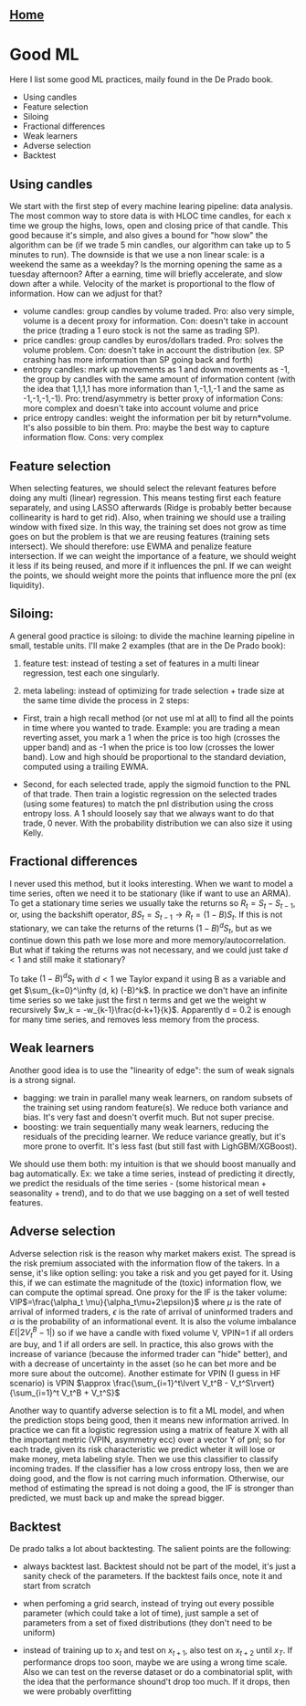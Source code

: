 ## [Home](../README.md)

# Good ML 

Here I list some good ML practices, maily found in the De Prado book.
- Using candles
- Feature selection
- Siloing 
- Fractional differences
- Weak learners
- Adverse selection
- Backtest

## Using candles

We start with the first step of every machine learing pipeline: data analysis. The most common way to store data is with HLOC time candles, for each x time we group the highs, lows, open and closing price of that candle. This good because it's simple, and also gives a bound for "how slow" the algorithm can be (if we trade 5 min candles, our algorithm can take up to 5 minutes to run). The downside is that we use a non linear scale: is a weekend the same as a weekday? Is the morning opening the same as a tuesday afternoon? After a earning, time will briefly accelerate, and slow down after a while. Velocity of the market is proportional to the flow of information. How can we adjust for that?

- volume candles: group candles by volume traded. Pro: also very simple, volume is a decent proxy for information. Con: doesn't take in account the price (trading a 1 euro stock is not the same as trading SP).
- price candles: group candles by euros/dollars traded. Pro: solves the volume problem. Con: doesn't take in account the distribution (ex. SP crashing has more information than SP going back and forth)
- entropy candles: mark up movements as 1 and down movements as -1, the group by candles with the same amount of information content (with the idea that 1,1,1,1 has more information than 1,-1,1,-1 and the same as -1,-1,-1,-1). Pro: trend/asymmetry is better proxy of information Cons: more complex and doesn't take into account volume and price
- price entropy candles: weight the information per bit by return*volume. It's also possible to bin them. Pro: maybe the best way to capture information flow. Cons: very complex


## Feature selection

When selecting features, we should select the relevant features before doing any multi (linear) regression. This means testing first each feature separately, and using LASSO afterwards (Ridge is probably better because collinearity is hard to get rid). Also, when training we should use a trailing window with fixed size. In this way, the training set does not grow as time goes on but the problem is that we are reusing features (training sets intersect). We should therefore: use EWMA and penalize feature intersection. If we can weight the importance of a feature, we should weight it less if its being reused, and more if it influences the pnl. If we can weight the points, we should weight more the points that influence more the pnl (ex liquidity).

## Siloing:

A general good practice is siloing: to divide the machine learning pipeline in small, testable units. I'll make 2 examples (that are in the De Prado book):

1) feature test: instead of testing a set of features in a multi linear regression, test each one singularly.

2) meta labeling: instead of optimizing for trade selection + trade size at the same time divide the process in 2 steps:

 - First, train a high recall method (or not use ml at all) to find all the points in time where you wanted to trade. Example: you are trading a mean reverting asset, you mark a 1 when the price is too high (crosses the upper band) and as -1 when the price is too low (crosses the lower band). Low and high should be proportional to the standard deviation, computed using a trailing EWMA.

 - Second, for each selected trade, apply the sigmoid function to the PNL of that trade. Then train a logistic regression on the selected trades (using some features) to match the pnl distribution using the cross entropy loss. A 1 should loosely say that we always want to do that trade, 0 never. With the probability distribution we can also size it using Kelly. 


## Fractional differences

 I never used this method, but it looks interesting. When we want to model a time series, often we need it to be stationary (like if want to use an ARMA). To get a stationary time series we usually take the returns so $R_t = S_t - S_{t-1}$, or, using the backshift operator, $BS_t = S_{t-1} \rightarrow R_t = (1-B)S_t$. If this is not stationary, we can take the returns of the returns  $(1-B)^d S_t$, but as we continue down this path we lose more and more memory/autocorrelation. But what if taking the returns was not necessary, and we could just take $d<1$ and still make it stationary? 

 To take $(1-B)^d S_t$ with $d<1$ we Taylor expand it using B as a variable and get $\sum_{k=0}^\infty (d, k) (-B)^k$. In practice we don't have an infinite time series so we take just the first n terms and get we the weight w recursively $w_k = -w_{k-1}\frac{d-k+1}{k}$. Apparently d = 0.2 is enough for many time series, and removes less memory from the process.

## Weak learners

Another good idea is to use the "linearity of edge": the sum of weak signals is a strong signal. 

- bagging: we train in parallel many weak learners, on random subsets of the training set using random feature(s). We reduce both variance and bias. It's very fast and doesn't overfit much. But not super precise.
- boosting: we train sequentially many weak learners, reducing the residuals of the preciding learner. We reduce variance greatly, but it's more prone to overfit. It's less fast (but still fast with LighGBM/XGBoost).

We should use them both: my intuition is that we should boost manually and bag automatically. Ex: we take a time series, instead of predicting it directly, we predict the residuals of the time series - (some historical mean + seasonality + trend), and to do that we use bagging on a set of well tested features. 

## Adverse selection

Adverse selection risk is the reason why market makers exist. The spread is the risk premium associated with the information flow of the takers. In a sense, it's like option selling: you take a risk and you get payed for it.
Using this, if we can estimate the magnitude of the (toxic) information flow, we can compute the optimal spread. One proxy for the IF is the taker volume: VIP$=\frac{\alpha_t \mu}{\alpha_t\mu+2\epsilon}$ where $\mu$ is the rate of arrival of informed traders, $\epsilon$ is the rate of arrival of uninformed traders and $\alpha$ is the probability of an informational event. It is also the volume imbalance $E(\lvert 2V^B_t-1\rvert)$ so if we have a candle with fixed volume V, VPIN=1 if all orders are buy, and 1 if all orders are sell. In practice, this also grows with the increase of variance (because the informed trader can "hide" better), and with a decrease of uncertainty in the asset (so he can bet more and be more sure about the outcome). Another estimate for VPIN (I guess in HF scenario) is VPIN $\approx \frac{\sum_{i=1}^t\lvert V_t^B - V_t^S\rvert}{\sum_{i=1}^t V_t^B + V_t^S}$

Another way to quantify adverse selection is to fit a ML model, and when the prediction stops being good, then it means new information arrived. In practice we can fit a logistic regression using a matrix of feature X with all the important metric (VPIN, asymmetry ecc) over a vector Y of pnl; so for each trade, given its risk characteristic we predict wheter it will lose or make money, meta labeling style. Then we use this classifier to classify incoming trades. If the classifier has a low cross entropy loss, then we are doing good, and the flow is not carring much information. Otherwise, our method of estimating the spread is not doing a good, the IF is stronger than predicted, we must back up and make the spread bigger.

## Backtest

De prado talks a lot about backtesting. The salient points are the following:

- always backtest last. Backtest should not be part of the model, it's just a sanity check of the parameters. If the backtest fails once, note it and start from scratch

- when perfoming a grid search, instead of trying out every possible parameter (which could take a lot of time), just sample a set of parameters from a set of fixed distributions (they don't need to be uniform)

- instead of training up to $x_t$ and test on $x_{t+1}$, also test on $x_{t+2}$ until $x_{T}$. If performance drops too soon, maybe we are using a wrong time scale. Also we can test on the reverse dataset or do a combinatorial split, with the idea that the performance shound't drop too much. If it drops, then we were probably overfitting 